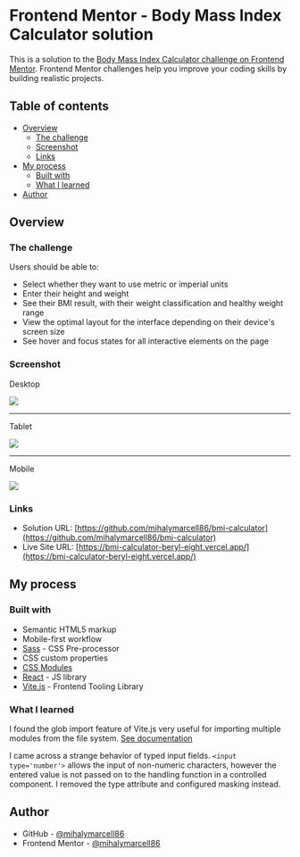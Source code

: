 # Frontend Mentor - Body Mass Index Calculator solution

This is a solution to the [Body Mass Index Calculator challenge on Frontend Mentor](https://www.frontendmentor.io/challenges/body-mass-index-calculator-brrBkfSz1T). Frontend Mentor challenges help you improve your coding skills by building realistic projects.

## Table of contents

- [Overview](#overview)
  - [The challenge](#the-challenge)
  - [Screenshot](#screenshot)
  - [Links](#links)
- [My process](#my-process)
  - [Built with](#built-with)
  - [What I learned](#what-i-learned)
- [Author](#author)

## Overview

### The challenge

Users should be able to:

- Select whether they want to use metric or imperial units
- Enter their height and weight
- See their BMI result, with their weight classification and healthy weight range
- View the optimal layout for the interface depending on their device's screen size
- See hover and focus states for all interactive elements on the page

### Screenshot

Desktop

![](./screenshots/screenshot-desktop.png)

---

Tablet

![](./screenshots//screenshot-tablet.png)

---

Mobile

![](./screenshots//screenshot-mobile.png)

### Links

- Solution URL: [https://github.com/mihalymarcell86/bmi-calculator](https://github.com/mihalymarcell86/bmi-calculator)
- Live Site URL: [https://bmi-calculator-beryl-eight.vercel.app/](https://bmi-calculator-beryl-eight.vercel.app/)

## My process

### Built with

- Semantic HTML5 markup
- Mobile-first workflow
- [Sass](https://sass-lang.com/) - CSS Pre-processor
- CSS custom properties
- [CSS Modules](https://github.com/css-modules/css-modules)
- [React](https://reactjs.org/) - JS library
- [Vite.js](https://vitejs.dev/) - Frontend Tooling Library

### What I learned

I found the glob import feature of Vite.js very useful for importing multiple modules from the file system.
[See documentation](https://vitejs.dev/guide/features#glob-import)

I came across a strange behavior of typed input fields. `<input type='number'>` allows the input of non-numeric characters, however the entered value is not passed on to the handling function in a controlled component. I removed the type attribute and configured masking instead.

## Author

- GitHub - [@mihalymarcell86](https://www.github.com/mihalymarcell86)
- Frontend Mentor - [@mihalymarcell86](https://www.frontendmentor.io/profile/mihalymarcell86)
